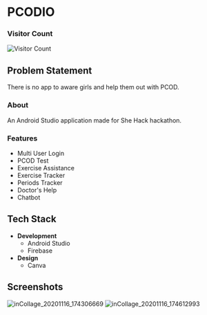 # PCODIO

### Visitor Count
![Visitor Count](https://profile-counter.glitch.me/AyushiPanth/count.svg)

## Problem Statement
There is no app to aware girls and help them out with PCOD.

### About
An Android Studio application made for She Hack hackathon.

### Features
* Multi User Login
* PCOD Test
* Exercise Assistance
* Exercise Tracker
* Periods Tracker
* Doctor's Help
* Chatbot

## Tech Stack
* __Development__
    - Android Studio
    - Firebase
* __Design__
  - Canva

## Screenshots
![inCollage_20201116_174306669](https://user-images.githubusercontent.com/54657980/101201537-eaa67c00-368d-11eb-8e2a-f4671ffa86f1.jpg)
![inCollage_20201116_174612993](https://user-images.githubusercontent.com/54657980/101201542-ed08d600-368d-11eb-8bb1-5589240e50bb.jpg)
